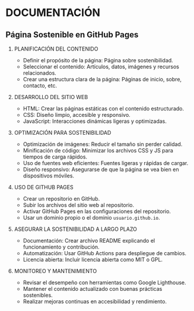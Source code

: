 # DOCUMENTACIÓN
                        
## Página Sostenible en GitHub Pages             


1. PLANIFICACIÓN DEL CONTENIDO
   - Definir el propósito de la página: Página sobre sostenibilidad.
   - Seleccionar el contenido: Artículos, datos, imágenes y recursos relacionados.
   - Crear una estructura clara de la página: Páginas de inicio, sobre, contacto, etc.

2. DESARROLLO DEL SITIO WEB
   - HTML: Crear las páginas estáticas con el contenido estructurado.
   - CSS: Diseño limpio, accesible y responsivo.
   - JavaScript: Interacciones dinámicas ligeras y optimizadas.

3. OPTIMIZACIÓN PARA SOSTENIBILIDAD
   - Optimización de imágenes: Reducir el tamaño sin perder calidad.
   - Minificación de código: Minimizar los archivos CSS y JS para tiempos de carga rápidos.
   - Uso de fuentes web eficientes: Fuentes ligeras y rápidas de cargar.
   - Diseño responsivo: Asegurarse de que la página se vea bien en dispositivos móviles.

4. USO DE GITHUB PAGES
   - Crear un repositorio en GitHub.
   - Subir los archivos del sitio web al repositorio.
   - Activar GitHub Pages en las configuraciones del repositorio.
   - Usar un dominio propio o el dominio `usuario.github.io`.

5. ASEGURAR LA SOSTENIBILIDAD A LARGO PLAZO
   - Documentación: Crear archivo README explicando el funcionamiento y contribución.
   - Automatización: Usar GitHub Actions para despliegue de cambios.
   - Licencia abierta: Incluir licencia abierta como MIT o GPL.

6. MONITOREO Y MANTENIMIENTO
   - Revisar el desempeño con herramientas como Google Lighthouse.
   - Mantener el contenido actualizado con buenas prácticas sostenibles.
   - Realizar mejoras continuas en accesibilidad y rendimiento.


